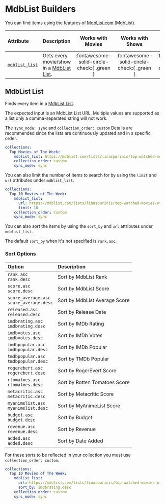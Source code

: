 # MdbList Builders

You can find items using the features of [MdbList.com](https://mdblist.com/) (MdbList).

| Attribute                       | Description                                                               |             Works with Movies              |              Works with Shows              |    Works with Playlists and Custom Sort    |
|:--------------------------------|:--------------------------------------------------------------------------|:------------------------------------------:|:------------------------------------------:|:------------------------------------------:|
| [`mdblist_list`](#mdblist-list) | Gets every movie/show in a [MdbList List](https://mdblist.com/toplists/). | :fontawesome-solid-circle-check:{ .green } | :fontawesome-solid-circle-check:{ .green } | :fontawesome-solid-circle-check:{ .green } |

## MdbList List

Finds every item in a [MdbList List](https://mdblist.com/toplists/).

The expected input is an MdbList List URL. Multiple values are supported as a list only a comma-separated string will not work.

The `sync_mode: sync` and `collection_order: custom` Details are recommended since the lists are continuously updated and in a specific order.

```yaml
collections:
  Top Movies of The Week:
    mdblist_list: https://mdblist.com/lists/linaspurinis/top-watched-movies-of-the-week
    collection_order: custom
    sync_mode: sync
```
You can also limit the number of items to search for by using the `limit` and `url` attributes under `mdblist_list`.

```yaml
collections:
  Top 10 Movies of The Week:
    mdblist_list: 
      url: https://mdblist.com/lists/linaspurinis/top-watched-movies-of-the-week
      limit: 10
    collection_order: custom
    sync_mode: sync
```
You can also sort the items by using the `sort_by` and `url` attributes under `mdblist_list`.

The default `sort_by` when it's not specified is `rank.asc`.

### Sort Options

| Option                                        | Description                    |
|:----------------------------------------------|:-------------------------------|
| `rank.asc`<br>`rank.desc`                     | Sort by MdbList Rank           |
| `score.asc`<br>`score.desc`                   | Sort by MdbList Score          |
| `score_average.asc`<br>`score_average.desc`   | Sort by MdbList Average Score  |
| `released.asc`<br>`released.desc`             | Sort by Release Date           |
| `imdbrating.asc`<br>`imdbrating.desc`         | Sort by IMDb Rating            |
| `imdbvotes.asc`<br>`imdbvotes.desc`           | Sort by IMDb Votes             |
| `imdbpopular.asc`<br>`imdbpopular.desc`       | Sort by IMDb Popular           |
| `tmdbpopular.asc`<br>`tmdbpopular.desc`       | Sort by TMDb Popular           |
| `rogerebert.asc`<br>`rogerebert.desc`         | Sort by RogerEvert Score       |
| `rtomatoes.asc`<br>`rtomatoes.desc`           | Sort by Rotten Tomatoes Score  |
| `metacritic.asc`<br>`metacritic.desc`         | Sort by Metacritic Score       |
| `myanimelist.asc`<br>`myanimelist.desc`       | Sort by MyAnimeList Score      |
| `budget.asc`<br>`budget.desc`                 | Sort by Budget                 |
| `revenue.asc`<br>`revenue.desc`               | Sort by Revenue                |
| `added.asc`<br>`added.desc`                   | Sort by Date Added             |

For these sorts to be reflected in your collection you must use `collection_order: custom`.

```yaml
collections:
  Top 10 Movies of The Week:
    mdblist_list: 
      url: https://mdblist.com/lists/linaspurinis/top-watched-movies-of-the-week
      sort_by: imdbrating.desc
    collection_order: custom
    sync_mode: sync
```